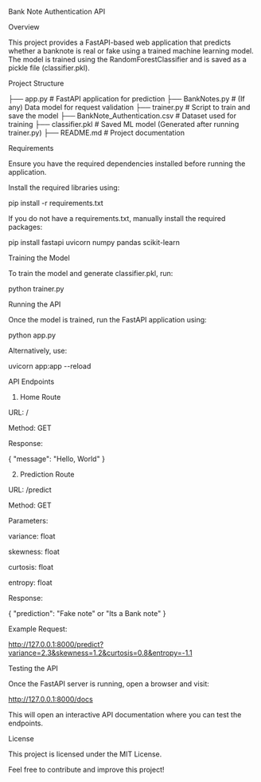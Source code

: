 Bank Note Authentication API

Overview

This project provides a FastAPI-based web application that predicts whether a banknote is real or fake using a trained machine learning model. The model is trained using the RandomForestClassifier and is saved as a pickle file (classifier.pkl).

Project Structure

├── app.py                # FastAPI application for prediction
├── BankNotes.py          # (If any) Data model for request validation
├── trainer.py            # Script to train and save the model
├── BankNote_Authentication.csv  # Dataset used for training
├── classifier.pkl        # Saved ML model (Generated after running trainer.py)
├── README.md             # Project documentation

Requirements

Ensure you have the required dependencies installed before running the application.

Install the required libraries using:

pip install -r requirements.txt

If you do not have a requirements.txt, manually install the required packages:

pip install fastapi uvicorn numpy pandas scikit-learn

Training the Model

To train the model and generate classifier.pkl, run:

python trainer.py

Running the API

Once the model is trained, run the FastAPI application using:

python app.py

Alternatively, use:

uvicorn app:app --reload

API Endpoints

1. Home Route

URL: /

Method: GET

Response:

{
  "message": "Hello, World"
}

2. Prediction Route

URL: /predict

Method: GET

Parameters:

variance: float

skewness: float

curtosis: float

entropy: float

Response:

{
  "prediction": "Fake note" or "Its a Bank note"
}

Example Request:

http://127.0.0.1:8000/predict?variance=2.3&skewness=1.2&curtosis=0.8&entropy=-1.1

Testing the API

Once the FastAPI server is running, open a browser and visit:

http://127.0.0.1:8000/docs

This will open an interactive API documentation where you can test the endpoints.

License

This project is licensed under the MIT License.

Feel free to contribute and improve this project!


